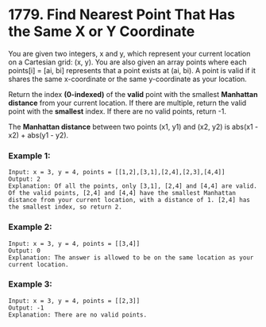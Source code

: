 # 1779. Find Nearest Point That Has the Same X or Y Coordinate 
You are given two integers, x and y, which represent your current location on a Cartesian grid: (x, y). You are also given an array points where each points[i] = [ai, bi] represents that a point exists at (ai, bi). A point is valid if it shares the same x-coordinate or the same y-coordinate as your location.

Return the index **(0-indexed)** of the **valid** point with the smallest **Manhattan distance** from your current location. If there are multiple, return the valid point with the **smallest** index. If there are no valid points, return -1.

The **Manhattan distance** between two points (x1, y1) and (x2, y2) is abs(x1 - x2) + abs(y1 - y2).

### Example 1:
``` 
Input: x = 3, y = 4, points = [[1,2],[3,1],[2,4],[2,3],[4,4]]
Output: 2
Explanation: Of all the points, only [3,1], [2,4] and [4,4] are valid. Of the valid points, [2,4] and [4,4] have the smallest Manhattan distance from your current location, with a distance of 1. [2,4] has the smallest index, so return 2.
```
### Example 2:
``` 
Input: x = 3, y = 4, points = [[3,4]]
Output: 0
Explanation: The answer is allowed to be on the same location as your current location.
```
### Example 3:
``` 
Input: x = 3, y = 4, points = [[2,3]]
Output: -1
Explanation: There are no valid points.
```